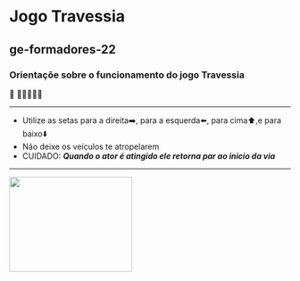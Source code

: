 # Jogo Travessia
## ge-formadores-22
### Orientaçõe sobre o funcionamento do jogo Travessia 

🎱 🚗😁👮‍♂️🧔

---
- Utilize as setas para a direita➡️, para a esquerda⬅️, para cima⬆️,e para baixo⬇️
- Não deixe os veículos te atropelarem
- CUIDADO: ***Quando o ator é atingido ele retorna par ao inicio da via***  
---

<img src = "https://www.creativefabrica.com/wp-content/uploads/2018/10/Loading-download-logo-by-DEEMKA-STUDIO-10-580x406.jpg" width ="220" height="170"/>
